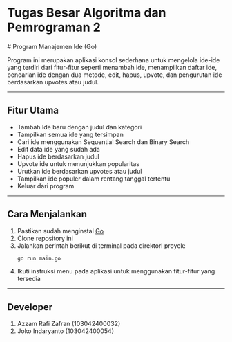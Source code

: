 <h1>Tugas Besar Algoritma dan Pemrograman 2</h1>
# Program Manajemen Ide (Go)

Program ini merupakan aplikasi konsol sederhana untuk mengelola ide-ide yang terdiri dari fitur-fitur seperti menambah ide, menampilkan daftar ide, pencarian ide dengan dua metode, edit, hapus, upvote, dan pengurutan ide berdasarkan upvotes atau judul. 

---

## Fitur Utama

- Tambah Ide baru dengan judul dan kategori
- Tampilkan semua ide yang tersimpan
- Cari ide menggunakan Sequential Search dan Binary Search
- Edit data ide yang sudah ada
- Hapus ide berdasarkan judul
- Upvote ide untuk menunjukkan popularitas
- Urutkan ide berdasarkan upvotes atau judul
- Tampilkan ide populer dalam rentang tanggal tertentu
- Keluar dari program

---

## Cara Menjalankan

1. Pastikan sudah menginstal [Go](https://golang.org/dl/)
2. Clone repository ini
3. Jalankan perintah berikut di terminal pada direktori proyek:
    ```bash
    go run main.go
    ```
4. Ikuti instruksi menu pada aplikasi untuk menggunakan fitur-fitur yang tersedia

---
## Developer
1. Azzam Rafi Zafran (103042400032)
2. Joko Indaryanto (103042400054)
